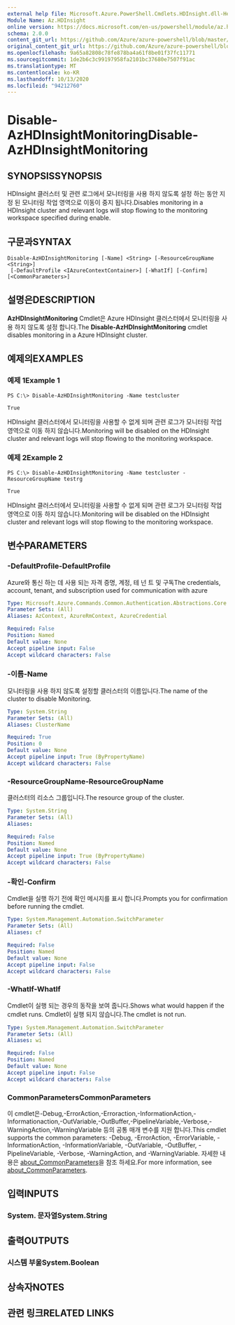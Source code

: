 ```yaml
---
external help file: Microsoft.Azure.PowerShell.Cmdlets.HDInsight.dll-Help.xml
Module Name: Az.HDInsight
online version: https://docs.microsoft.com/en-us/powershell/module/az.hdinsight/disable-azhdinsightmonitoring
schema: 2.0.0
content_git_url: https://github.com/Azure/azure-powershell/blob/master/src/HDInsight/HDInsight/help/Disable-AzHDInsightMonitoring.md
original_content_git_url: https://github.com/Azure/azure-powershell/blob/master/src/HDInsight/HDInsight/help/Disable-AzHDInsightMonitoring.md
ms.openlocfilehash: 9a65a82808c78fe878ba4a61f8be01f37fc11771
ms.sourcegitcommit: 1de2b6c3c99197958fa2101bc37680e7507f91ac
ms.translationtype: MT
ms.contentlocale: ko-KR
ms.lasthandoff: 10/13/2020
ms.locfileid: "94212760"
---
```

# <span data-ttu-id="636ac-101">Disable-AzHDInsightMonitoring</span><span class="sxs-lookup"><span data-stu-id="636ac-101">Disable-AzHDInsightMonitoring</span></span>

## <span data-ttu-id="636ac-102">SYNOPSIS</span><span class="sxs-lookup"><span data-stu-id="636ac-102">SYNOPSIS</span></span>
<span data-ttu-id="636ac-103">HDInsight 클러스터 및 관련 로그에서 모니터링을 사용 하지 않도록 설정 하는 동안 지정 된 모니터링 작업 영역으로 이동이 중지 됩니다.</span><span class="sxs-lookup"><span data-stu-id="636ac-103">Disables monitoring in a HDInsight cluster and relevant logs will stop flowing to the monitoring workspace specified during enable.</span></span>

## <span data-ttu-id="636ac-104">구문과</span><span class="sxs-lookup"><span data-stu-id="636ac-104">SYNTAX</span></span>

```
Disable-AzHDInsightMonitoring [-Name] <String> [-ResourceGroupName <String>]
 [-DefaultProfile <IAzureContextContainer>] [-WhatIf] [-Confirm] [<CommonParameters>]
```

## <span data-ttu-id="636ac-105">설명은</span><span class="sxs-lookup"><span data-stu-id="636ac-105">DESCRIPTION</span></span>
<span data-ttu-id="636ac-106">**AzHDInsightMonitoring** Cmdlet은 Azure HDInsight 클러스터에서 모니터링을 사용 하지 않도록 설정 합니다.</span><span class="sxs-lookup"><span data-stu-id="636ac-106">The **Disable-AzHDInsightMonitoring** cmdlet disables monitoring in a Azure HDInsight cluster.</span></span>

## <span data-ttu-id="636ac-107">예제의</span><span class="sxs-lookup"><span data-stu-id="636ac-107">EXAMPLES</span></span>

### <span data-ttu-id="636ac-108">예제 1</span><span class="sxs-lookup"><span data-stu-id="636ac-108">Example 1</span></span>
```
PS C:\> Disable-AzHDInsightMonitoring -Name testcluster

True
```

<span data-ttu-id="636ac-109">HDInsight 클러스터에서 모니터링을 사용할 수 없게 되며 관련 로그가 모니터링 작업 영역으로 이동 하지 않습니다.</span><span class="sxs-lookup"><span data-stu-id="636ac-109">Monitoring will be disabled on the HDInsight cluster and relevant logs will stop flowing to the monitoring workspace.</span></span>

### <span data-ttu-id="636ac-110">예제 2</span><span class="sxs-lookup"><span data-stu-id="636ac-110">Example 2</span></span>
```
PS C:\> Disable-AzHDInsightMonitoring -Name testcluster -ResourceGroupName testrg

True
```

<span data-ttu-id="636ac-111">HDInsight 클러스터에서 모니터링을 사용할 수 없게 되며 관련 로그가 모니터링 작업 영역으로 이동 하지 않습니다.</span><span class="sxs-lookup"><span data-stu-id="636ac-111">Monitoring will be disabled on the HDInsight cluster and relevant logs will stop flowing to the monitoring workspace.</span></span>

## <span data-ttu-id="636ac-112">변수</span><span class="sxs-lookup"><span data-stu-id="636ac-112">PARAMETERS</span></span>

### <span data-ttu-id="636ac-113">-DefaultProfile</span><span class="sxs-lookup"><span data-stu-id="636ac-113">-DefaultProfile</span></span>
<span data-ttu-id="636ac-114">Azure와 통신 하는 데 사용 되는 자격 증명, 계정, 테 넌 트 및 구독</span><span class="sxs-lookup"><span data-stu-id="636ac-114">The credentials, account, tenant, and subscription used for communication with azure</span></span>

```yaml
Type: Microsoft.Azure.Commands.Common.Authentication.Abstractions.Core.IAzureContextContainer
Parameter Sets: (All)
Aliases: AzContext, AzureRmContext, AzureCredential

Required: False
Position: Named
Default value: None
Accept pipeline input: False
Accept wildcard characters: False
```

### <span data-ttu-id="636ac-115">-이름</span><span class="sxs-lookup"><span data-stu-id="636ac-115">-Name</span></span>
<span data-ttu-id="636ac-116">모니터링을 사용 하지 않도록 설정할 클러스터의 이름입니다.</span><span class="sxs-lookup"><span data-stu-id="636ac-116">The name of the cluster to disable Monitoring.</span></span>

```yaml
Type: System.String
Parameter Sets: (All)
Aliases: ClusterName

Required: True
Position: 0
Default value: None
Accept pipeline input: True (ByPropertyName)
Accept wildcard characters: False
```

### <span data-ttu-id="636ac-117">-ResourceGroupName</span><span class="sxs-lookup"><span data-stu-id="636ac-117">-ResourceGroupName</span></span>
<span data-ttu-id="636ac-118">클러스터의 리소스 그룹입니다.</span><span class="sxs-lookup"><span data-stu-id="636ac-118">The resource group of the cluster.</span></span>

```yaml
Type: System.String
Parameter Sets: (All)
Aliases:

Required: False
Position: Named
Default value: None
Accept pipeline input: True (ByPropertyName)
Accept wildcard characters: False
```

### <span data-ttu-id="636ac-119">-확인</span><span class="sxs-lookup"><span data-stu-id="636ac-119">-Confirm</span></span>
<span data-ttu-id="636ac-120">Cmdlet을 실행 하기 전에 확인 메시지를 표시 합니다.</span><span class="sxs-lookup"><span data-stu-id="636ac-120">Prompts you for confirmation before running the cmdlet.</span></span>

```yaml
Type: System.Management.Automation.SwitchParameter
Parameter Sets: (All)
Aliases: cf

Required: False
Position: Named
Default value: None
Accept pipeline input: False
Accept wildcard characters: False
```

### <span data-ttu-id="636ac-121">-WhatIf</span><span class="sxs-lookup"><span data-stu-id="636ac-121">-WhatIf</span></span>
<span data-ttu-id="636ac-122">Cmdlet이 실행 되는 경우의 동작을 보여 줍니다.</span><span class="sxs-lookup"><span data-stu-id="636ac-122">Shows what would happen if the cmdlet runs.</span></span> <span data-ttu-id="636ac-123">Cmdlet이 실행 되지 않습니다.</span><span class="sxs-lookup"><span data-stu-id="636ac-123">The cmdlet is not run.</span></span>

```yaml
Type: System.Management.Automation.SwitchParameter
Parameter Sets: (All)
Aliases: wi

Required: False
Position: Named
Default value: None
Accept pipeline input: False
Accept wildcard characters: False
```

### <span data-ttu-id="636ac-124">CommonParameters</span><span class="sxs-lookup"><span data-stu-id="636ac-124">CommonParameters</span></span>
<span data-ttu-id="636ac-125">이 cmdlet은-Debug,-ErrorAction,-Erroraction,-InformationAction,-Informationaction,-OutVariable,-OutBuffer,-PipelineVariable,-Verbose,-WarningAction,-WarningVariable 등의 공통 매개 변수를 지원 합니다.</span><span class="sxs-lookup"><span data-stu-id="636ac-125">This cmdlet supports the common parameters: -Debug, -ErrorAction, -ErrorVariable, -InformationAction, -InformationVariable, -OutVariable, -OutBuffer, -PipelineVariable, -Verbose, -WarningAction, and -WarningVariable.</span></span> <span data-ttu-id="636ac-126">자세한 내용은 [about_CommonParameters](http://go.microsoft.com/fwlink/?LinkID=113216)을 참조 하세요.</span><span class="sxs-lookup"><span data-stu-id="636ac-126">For more information, see [about_CommonParameters](http://go.microsoft.com/fwlink/?LinkID=113216).</span></span>

## <span data-ttu-id="636ac-127">입력</span><span class="sxs-lookup"><span data-stu-id="636ac-127">INPUTS</span></span>

### <span data-ttu-id="636ac-128">System. 문자열</span><span class="sxs-lookup"><span data-stu-id="636ac-128">System.String</span></span>

## <span data-ttu-id="636ac-129">출력</span><span class="sxs-lookup"><span data-stu-id="636ac-129">OUTPUTS</span></span>

### <span data-ttu-id="636ac-130">시스템 부울</span><span class="sxs-lookup"><span data-stu-id="636ac-130">System.Boolean</span></span>

## <span data-ttu-id="636ac-131">상속자</span><span class="sxs-lookup"><span data-stu-id="636ac-131">NOTES</span></span>

## <span data-ttu-id="636ac-132">관련 링크</span><span class="sxs-lookup"><span data-stu-id="636ac-132">RELATED LINKS</span></span>
